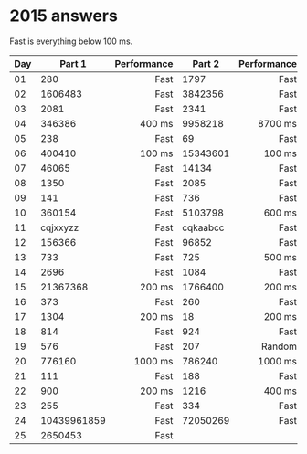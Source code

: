 # 2015 answers
Fast is everything below 100 ms.

| Day | Part 1 | Performance | Part 2 | Performance |
| - | - | -: | - | -: |
| 01 | 280 | Fast | 1797 | Fast |
| 02 | 1606483 | Fast | 3842356 | Fast |
| 03 | 2081 | Fast | 2341 | Fast |
| 04 | 346386 | 400 ms | 9958218 | 8700 ms |
| 05 | 238 | Fast | 69 | Fast |
| 06 | 400410 | 100 ms | 15343601 | 100 ms |
| 07 | 46065 | Fast | 14134 | Fast |
| 08 | 1350 | Fast | 2085 | Fast |
| 09 | 141 | Fast | 736 | Fast |
| 10 | 360154 | Fast | 5103798 | 600 ms |
| 11 | cqjxxyzz | Fast | cqkaabcc | Fast |
| 12 | 156366 | Fast | 96852 | Fast |
| 13 | 733 | Fast | 725 | 500 ms |
| 14 | 2696 | Fast | 1084 | Fast |
| 15 | 21367368 | 200 ms | 1766400 | 200 ms |
| 16 | 373 | Fast | 260 | Fast |
| 17 | 1304 | 200 ms | 18 | 200 ms |
| 18 | 814 | Fast | 924 | Fast |
| 19 | 576 | Fast | 207 | Random |
| 20 | 776160 | 1000 ms | 786240 | 1000 ms |
| 21 | 111 | Fast | 188 | Fast |
| 22 | 900 | 200 ms | 1216 | 400 ms |
| 23 | 255 | Fast | 334 | Fast |
| 24 | 10439961859 | Fast | 72050269 | Fast |
| 25 | 2650453 | Fast | | |